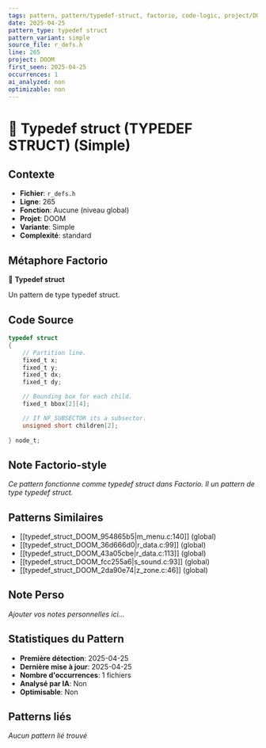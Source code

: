 ```yaml
---
tags: pattern, pattern/typedef-struct, factorio, code-logic, project/DOOM, pattern/variant/simple
date: 2025-04-25
pattern_type: typedef struct
pattern_variant: simple
source_file: r_defs.h
line: 265
project: DOOM
first_seen: 2025-04-25
occurrences: 1
ai_analyzed: non
optimizable: non
---
```


# 🔧 Typedef struct (TYPEDEF STRUCT) (Simple)

## Contexte
- **Fichier**: `r_defs.h`
- **Ligne**: 265
- **Fonction**: Aucune (niveau global)
- **Projet**: DOOM
- **Variante**: Simple
- **Complexité**: standard

## Métaphore Factorio
🔧 **Typedef struct**

Un pattern de type typedef struct.

## Code Source
```c
typedef struct
{
    // Partition line.
    fixed_t	x;
    fixed_t	y;
    fixed_t	dx;
    fixed_t	dy;

    // Bounding box for each child.
    fixed_t	bbox[2][4];

    // If NF_SUBSECTOR its a subsector.
    unsigned short children[2];
    
} node_t;
```

## Note Factorio-style
*Ce pattern fonctionne comme typedef struct dans Factorio. Il un pattern de type typedef struct.*

## Patterns Similaires
- [[typedef_struct_DOOM_954865b5|m_menu.c:140]] (global)
- [[typedef_struct_DOOM_36d666d0|r_data.c:99]] (global)
- [[typedef_struct_DOOM_43a05cbe|r_data.c:113]] (global)
- [[typedef_struct_DOOM_fcc255a6|s_sound.c:93]] (global)
- [[typedef_struct_DOOM_2da90e74|z_zone.c:46]] (global)

## Note Perso
*Ajouter vos notes personnelles ici...*

## Statistiques du Pattern
- **Première détection**: 2025-04-25
- **Dernière mise à jour**: 2025-04-25
- **Nombre d'occurrences**: 1 fichiers
- **Analysé par IA**: Non
- **Optimisable**: Non

## Patterns liés
*Aucun pattern lié trouvé*
